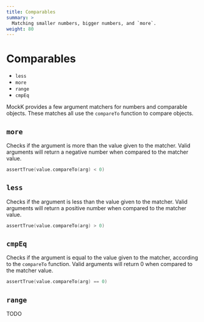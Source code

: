 ```yaml
---
title: Comparables
summary: >
  Matching smaller numbers, bigger numbers, and `more`.
weight: 80
---
```


# Comparables

- `less`
- `more`
- `range`
- `cmpEq`

MockK provides a few argument matchers for numbers and comparable objects. These matches all use the `compareTo` function to compare objects.

## `more`

Checks if the argument is more than the value given to the matcher. Valid arguments will return a negative number when compared to the matcher value.

```kotlin
assertTrue(value.compareTo(arg) < 0)
```

## `less`

Checks if the argument is less than the value given to the matcher. Valid arguments will return a positive number when compared to the matcher value.

```kotlin
assertTrue(value.compareTo(arg) > 0)
```

## `cmpEq`

Checks if the argument is equal to the value given to the matcher, according to the `compareTo` function. Valid arguments will return 0 when compared to the matcher value.

```kotlin
assertTrue(value.compareTo(arg) == 0)
```

## `range`

TODO
